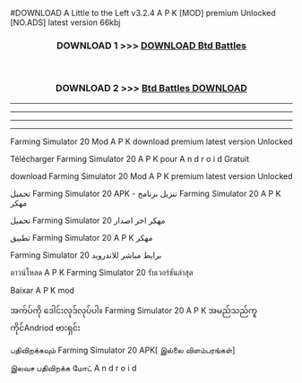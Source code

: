 #DOWNLOAD A Little to the Left v3.2.4 A P K [MOD] premium Unlocked [NO.ADS] latest version 66kbj 



<div align="center">

<h3>DOWNLOAD 1 >>> <a href="https://getmod1.web.app/?judule=Btd Battles">DOWNLOAD Btd Battles</a></h3><br>

<h3>DOWNLOAD 2 >>> <a href="https://getmod1.web.app/?judule=Btd Battles">Btd Battles DOWNLOAD </a></h3>

</div>


----------------------------------------------------------

----------------------------------------------------------

----------------------------------------------------------

----------------------------------------------------------


Farming Simulator 20  Mod A P K download premium latest version Unlocked

Télécharger  Farming Simulator 20  A P K pour A n d r o i d Gratuit

download Farming Simulator 20  Mod A P K premium latest version Unlocked

تحميل Farming Simulator 20  APK - تنزيل برنامج Farming Simulator 20  A P K مهكر

تحميل Farming Simulator 20  مهكر اخر اصدار

تطبيق Farming Simulator 20  A P K مهكر

Farming Simulator 20  برابط مباشر للاندرويد

ดาวน์โหลด A P K Farming Simulator 20  รับเวอร์ชันล่าสุด

Baixar A P K mod

အက်ပ်ကို ဒေါင်းလုဒ်လုပ်ပါ။ Farming Simulator 20  A P K အမည်သည်ကူကိုင်Andriod ဗားရှင်း

பதிவிறக்கவும் Farming Simulator 20  APK[ இல்லை விளம்பரங்கள்] 
 
இலவச பதிவிறக்க மோட் A n d r o i d



